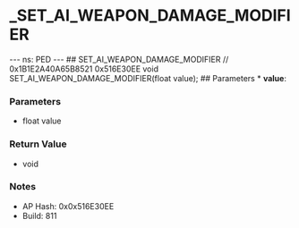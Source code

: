 # _SET_AI_WEAPON_DAMAGE_MODIFIER

--- ns: PED --- ## SET_AI_WEAPON_DAMAGE_MODIFIER  // 0x1B1E2A40A65B8521 0x516E30EE void SET_AI_WEAPON_DAMAGE_MODIFIER(float value);   ## Parameters * **value**:

### Parameters
* float value

### Return Value
* void

### Notes
* AP Hash: 0x0x516E30EE
* Build: 811


